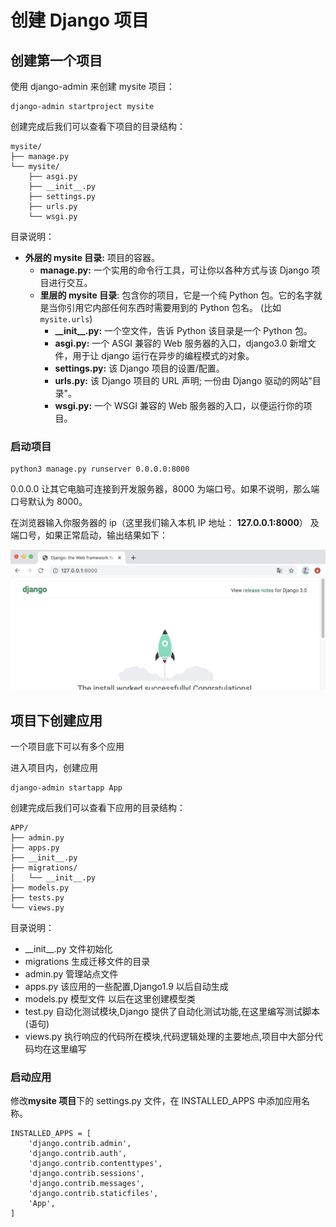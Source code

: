 # 创建 Django 项目

## 创建第一个项目

使用 django-admin 来创建 mysite 项目：

```
django-admin startproject mysite
```

创建完成后我们可以查看下项目的目录结构：

```
mysite/
├── manage.py
└── mysite/
    ├── asgi.py
    ├── __init__.py
    ├── settings.py
    ├── urls.py
    └── wsgi.py
```

目录说明：

- **外层的 mysite 目录:** 项目的容器。
  - **manage.py:** 一个实用的命令行工具，可让你以各种方式与该 Django 项目进行交互。
  - **里层的 mysite 目录**: 包含你的项目，它是一个纯 Python 包。它的名字就是当你引用它内部任何东西时需要用到的 Python 包名。 (比如 `mysite.urls`)
    - **\_\_init\_\_.py:** 一个空文件，告诉 Python 该目录是一个 Python 包。
    - **asgi.py:** 一个 ASGI 兼容的 Web 服务器的入口，django3.0 新增文件，用于让 django 运行在异步的编程模式的对象。
    - **settings.py:** 该 Django 项目的设置/配置。
    - **urls.py:** 该 Django 项目的 URL 声明; 一份由 Django 驱动的网站"目录"。
    - **wsgi.py:** 一个 WSGI 兼容的 Web 服务器的入口，以便运行你的项目。

### 启动项目

```
python3 manage.py runserver 0.0.0.0:8000
```

0.0.0.0 让其它电脑可连接到开发服务器，8000 为端口号。如果不说明，那么端口号默认为 8000。

在浏览器输入你服务器的 ip（这里我们输入本机 IP 地址： **127.0.0.1:8000**） 及端口号，如果正常启动，输出结果如下：

![img](1%E5%88%9B%E5%BB%BADjango%E9%A1%B9%E7%9B%AE.assets/225A52EA-25EF-4BF1-AA5A-B91490CBF26D.jpg)

## 项目下创建应用

一个项目底下可以有多个应用

进入项目内，创建应用

```
django-admin startapp App
```

创建完成后我们可以查看下应用的目录结构：

```
APP/
├── admin.py
├── apps.py
├── __init__.py
├── migrations/
│   └── __init__.py
├── models.py
├── tests.py
└── views.py

```

目录说明：

- \_\_init\_\_.py 文件初始化
- migrations 生成迁移文件的目录
- admin.py 管理站点文件
- apps.py 该应用的一些配置,Django1.9 以后自动生成
- models.py 模型文件 以后在这里创建模型类
- test.py 自动化测试模块,Django 提供了自动化测试功能,在这里编写测试脚本(语句)
- views.py 执行响应的代码所在模块,代码逻辑处理的主要地点,项目中大部分代码均在这里编写

### 启动应用

修改**mysite 项目**下的 settings.py 文件，在 INSTALLED_APPS 中添加应用名称。

```
INSTALLED_APPS = [
    'django.contrib.admin',
    'django.contrib.auth',
    'django.contrib.contenttypes',
    'django.contrib.sessions',
    'django.contrib.messages',
    'django.contrib.staticfiles',
    'App',
]
```
